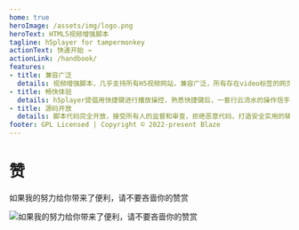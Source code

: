 ```yaml
---
home: true
heroImage: /assets/img/logo.png
heroText: HTML5视频增强脚本
tagline: h5player for tampermonkey
actionText: 快速开始 →
actionLink: /handbook/
features:
- title: 兼容广泛
  details: 视频增强脚本，几乎支持所有H5视频网站，兼容广泛，所有存在video标签的网页均支持 即使嵌在 iframe、shadowdom下均可兼容
- title: 畅快体验
  details: h5player提倡用快捷键进行播放操控，熟悉快捷键后，一套行云流水的操作信手拈来，为你提供愉悦、便捷、沉浸式的在线观影体验
- title: 源码开放
  details: 脚本代码完全开放，接受所有人的监督和审查，拒绝恶意代码，打造安全实用的辅助脚本，在自己力所能及的范围内为开源社区添砖加瓦
footer: GPL Licensed | Copyright © 2022-present Blaze
---
```



# 赞

如果我的努力给你带来了便利，请不要吝啬你的赞赏

![如果我的努力给你带来了便利，请不要吝啬你的赞赏](https://cdn.jsdelivr.net/gh/xxxily/h5player@master/donate.png "如果我的努力给你带来了便利，请不要吝啬你的赞赏")
